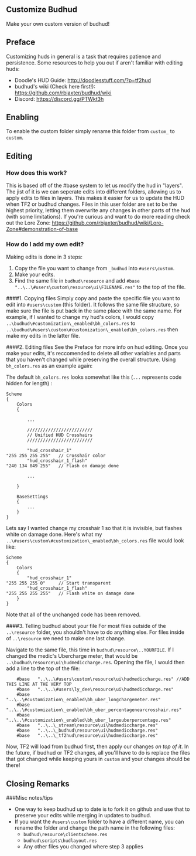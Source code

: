 ## Customize Budhud
Make your own custom version of budhud!

## Preface
Customizing huds in general is a task that requires patience and persistence. Some resources to help you out if aren't familiar with editing huds:
* Doodle's HUD Guide: http://doodlesstuff.com/?p=tf2hud
* budhud's wiki (Check here first!): https://github.com/rbjaxter/budhud/wiki
* Discord: https://discord.gg/PTWkt3h

## Enabling
To enable the custom folder simply rename this folder from `custom_` to `custom`.

## Editing
### How does this work?
This is based off of the #base system to let us modify the hud in "layers". The jist of it is we can seperate edits into different folders, allowing us to apply edits to files in layers. This makes it easier for us to update the HUD when TF2 or budhud changes. Files in this user folder are set to be the highest priority, letting them overwrite any changes in other parts of the hud (with some limitations).
If you're curious and want to do more reading check out the Lore Zone: https://github.com/rbjaxter/budhud/wiki/Lore-Zone#demonstration-of-base
### How do I add my own edit?
Making edits is done in 3 steps:
1. Copy the file you want to change from `_budhud` into `#users\custom`.
2. Make your edits.
3. Find the same file in `budhud\resource` and add `#base	"..\..\#users\custom\resource\ui\FILENAME.res"` to the top of the file.

####1. Copying files
Simply copy and paste the specific file you want to edit into `#users\custom` (this folder). It follows the same file structure, so make sure the file is put back in the same place with the same name. 
For example, if I wanted to change my hud's colors, I would copy `..\budhud\#customization\_enabled\bh_colors.res` to `..\budhud\#users\custom\#customization\_enabled\bh_colors.res` then make my edits in the latter file.


####2. Editing files
See the Preface for more info on hud editing.
Once you make your edits, it's reccomended to delete all other variables and parts that you haven't changed while preserving the overall structure. Using `bh_colors.res` as an example again:

The default `bh_colors.res` looks somewhat like this (`...` represents code hidden for length) : 
```
Scheme
{
	Colors
	{
	
		...

		/////////////////////////
		// Unified HUD Crosshairs
		/////////////////////////

		"hud_crosshair_1"											"255 255 255 255" 	// Crosshair color
		"hud_crosshair_1_flash"										"240 134 049 255"	// Flash on damage done
		
		...

	}
	
	BaseSettings
	{
		...
	}
}
```

Lets say I wanted change my crosshair 1 so that it is invisible, but flashes white on damage done. Here's what my `..\#users\custom\#customization\_enabled\bh_colors.res` file would look like:

```
Scheme
{
	Colors
	{
		"hud_crosshair_1"											"255 255 255 0" 	// Start transparent
		"hud_crosshair_1_flash"										"255 255 255 255"	// Flash white on damage done
	}
}
```
Note that all of the unchanged code has been removed. 


####3. Telling budhud about your file
For most files outside of the `..\resource` folder, you shouldn't have to do anything else. For files inside of `..\resource` we need to make one last change.

Navigate to the same file, this time in `budhud\resource\..YOURFILE`. If I changed the medic's Ubercharge meter, that would be `..\budhud\resource\ui\hudmediccharge.res`. Opening the file, I would then add a line to the top of the file:

```
	#base   "..\..\#users\custom\resource\ui\hudmediccharge.res" //ADD THIS LINE AT THE VERY TOP
	#base	"..\..\#users\ly_dee\resource\ui\hudmediccharge.res"
	#base	"..\..\#customization\_enabled\bh_uber_longchargemeter.res"
	#base	"..\..\#customization\_enabled\bh_uber_percentagenearcrosshair.res"
	#base	"..\..\#customization\_enabled\bh_uber_largeuberpercentage.res"
	#base	"..\..\_stream\resource\ui\hudmediccharge.res"
	#base	"..\..\_budhud\resource\ui\hudmediccharge.res"
	#base	"..\..\_tf2hud\resource\ui\hudmediccharge.res"
```

Now, TF2 will load from budhud first, then apply our changes _on top of it_. In the future, if budhud or TF2 changes, all you'll have to do is replace the files that got changed while keeping yours in `custom` and your changes should be there!

## Closing Remarks
###Misc notes/tips
* One way to keep budhud up to date is to fork it on github and use that to preserve your edits while merging in updates to budhud.
* If you want the `#users\custom` folder to have a different name, you can rename the folder and change the path name in the following files:
  * `budhud\resource\clientscheme.res`
  * `budhud\scripts\hudlayout.res`
  * Any other files you changed where step 3 applies
  
